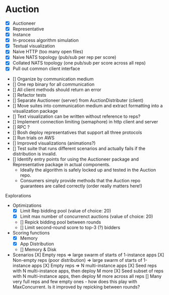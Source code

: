 # Auction

- [X] Auctioneer
- [X] Representative
- [X] Instance
- [X] In-process algorithm simulation
- [X] Textual visualization
- [X] Naive HTTP (too many open files)
- [X] Naive NATS topology (pub/sub per rep per score)
- [X] Collated NATS topology (one pub/sub per score across all reps)
- [X] Pull out common client interface
- [] Organize by communication medium
- [] One rep binary for all communication
- [] All client methods should return an error
- [] Refactor tests
- [] Separate Auctioneer (server) from AuctionDistributer (client)
- [] Move suites into communication medium and extract formatting into a visualization package
- [] Text visualization can be written without reference to reps?
- [] Implement connection limiting (semaphore) in http client and server
- [] RPC ?
- [] Bosh deploy representatives that support all three protocols
- [] Run trials on AWS
- [] Improved visualizations (animations?)
- [] Test suite that runs different scenarios and actually fails if the distribution is invalid.
- [] Identify entry points for using the Auctioneer package and Representative package in actual components.
    - Ideally the algorithm is safely locked up and tested in the Auction repo.
    - Consumers simply provide methods that the Auction repo guarantees are called correctly (order really matters here!)

Explorations

- Optimizations
    - [X] Limit Rep bidding pool (value of choice: 20)
    - [X] Limit max number of concurrenct auctions (value of choice: 20)
    - [] Repick bidding pool between rounds
    - [] Limit second-round score to top-3 (?) bidders
- Scoring functions
    - [X] Memory
    - [X] App Distribution
    - [] Memory & Disk
- Scenarios
    [X] Empty reps => large swarm of starts of 1-instance apps
    [X] Non-empty reps (poor distribution) => large swarm of starts of 1-instance apps
    [X] Empty reps => N multi-instance apps
    [X] Seed reps with N multi-instance apps, then deploy M more
    [X] Seed subset of reps with N multi-instance apps, then deploy M more across all reps
    [] Many very full reps and few empty ones - how does this play with MaxConcurrent.  Is it improved by repicking between rounds?